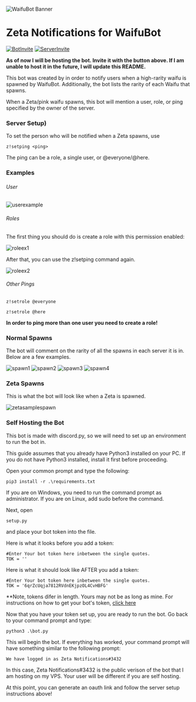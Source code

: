 ![WaifuBot Banner](https://remilia.cirno.pw/banner.png)

# Zeta Notifications for WaifuBot

[![BotInvite](https://img.shields.io/badge/Invite%20bot-Click%20here-ff69b4.svg "Invite the bot to your server")](https://bit.ly/ZetaNotifs) [![ServerInvite](https://img.shields.io/badge/Join%20Test%20Server-Click%20here-success.svg "This is where you can test the bot")](https://discord.gg/3YM9cPq)

**As of now I will be hosting the bot. Invite it with the button above. If I am unable to host it in the future, I will update this README.**

This bot was created by in order to notify users when a high-rarity waifu is spawned by WaifuBot. Additionally, the bot lists the rarity of each Waifu that spawns.


When a Zeta/pink waifu spawns, this bot will mention a user, role, or ping specified by the owner of the server.

### Server Setup)


To set the person who will be notified when a Zeta spawns, use 

```
z!setping <ping>
```
 
The ping can be a role, a single user, or @everyone/@here.

### Examples

###### User

![userexample](https://i.imgur.com/niN2LQS.png)

###### Roles

The first thing you should do is create a role with this permission enabled:

![roleex1](https://i.imgur.com/TE5ymww.png)

After that, you can use the z!setping command again.

![roleex2](https://i.imgur.com/flvw5gG.png)

###### Other Pings

```
z!setrole @everyone
```

```
z!setrole @here
```

**In order to ping more than one user you need to create a role!**

### Normal Spawns

The bot will comment on the rarity of all the spawns in each server it is in. Below are a few examples.

![spawn1](https://i.imgur.com/16yutUB.png)
![spawn2](https://i.imgur.com/wfB2t2y.png)
![spawn3](https://i.imgur.com/kvJS9Ji.png)
![spawn4](https://i.imgur.com/VttWjDC.png)

### Zeta Spawns

This is what the bot will look like when a Zeta is spawned.

![zetasamplespawn](https://i.imgur.com/VGiiv0q.png)

### Self Hosting the Bot

This bot is made with discord.py, so we will need to set up an environment to run the bot in.

This guide assumes that you already have Python3 installed on your PC. If you do not have Python3 installed, install it first before proceeding.

Open your common prompt and type the following:

```
pip3 install -r .\requirements.txt
```


If you are on Windows, you need to run the command prompt as administrator. If you are on Linux, add sudo before the command.


Next, open 

```
setup.py
```

and place your bot token into the file.



Here is what it looks before you add a token:

```
#Enter Your bot token here inbetween the single quotes.
TOK = ''
```

Here is what it should look like AFTER you add a token:
```
#Enter Your bot token here inbetween the single quotes.
TOK = '6qrZcUqja7812RVdnEKjpzOL4CvHBFG'
```

**Note, tokens difer in length. Yours may not be as long as mine. For instructions on how to get your bot's token, [click here](https://github.com/reactiflux/discord-irc/wiki/Creating-a-discord-bot-&-getting-a-token)


Now that you have your token set up, you are ready to run the bot. Go back to your command prompt and type:

```
python3 .\bot.py 
```

This will begin the bot. If everything has worked, your command prompt will have something similar to the following prompt:

```
We have logged in as Zeta Notifications#3432
```

In this case, Zeta Notifications#3432 is the public verison of the bot that I am hosting on my VPS. Your user will be different if you are self hosting.

At this point, you can generate an oauth link and follow the server setup instructions above!


